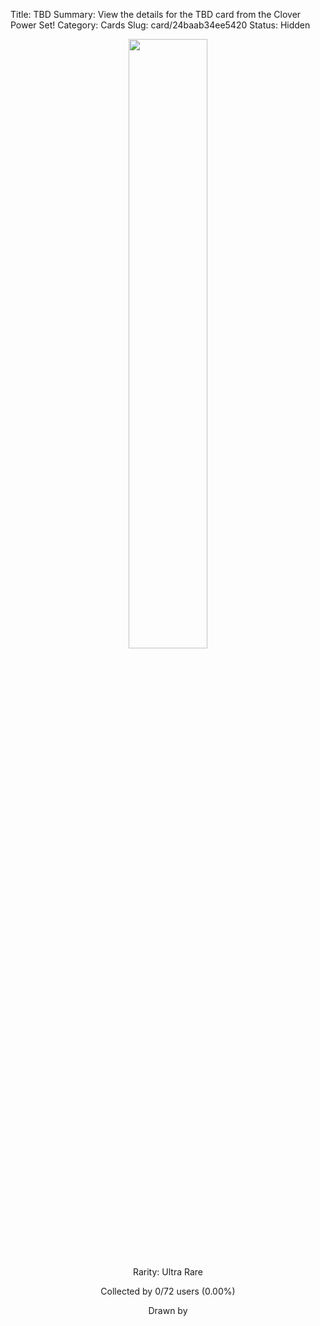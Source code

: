 Title: TBD
Summary: View the details for the TBD card from the Clover Power Set!
Category: Cards
Slug: card/24baab34ee5420
Status: Hidden

<center><a href='/images/cards/24baab34ee5420.png'><img src='/images/cards/24baab34ee5420.png' width='50%'></a>

Rarity: Ultra Rare

Collected by 0/72 users (0.00%)

Drawn by <a href='https://twitter.com/'></a></center>
